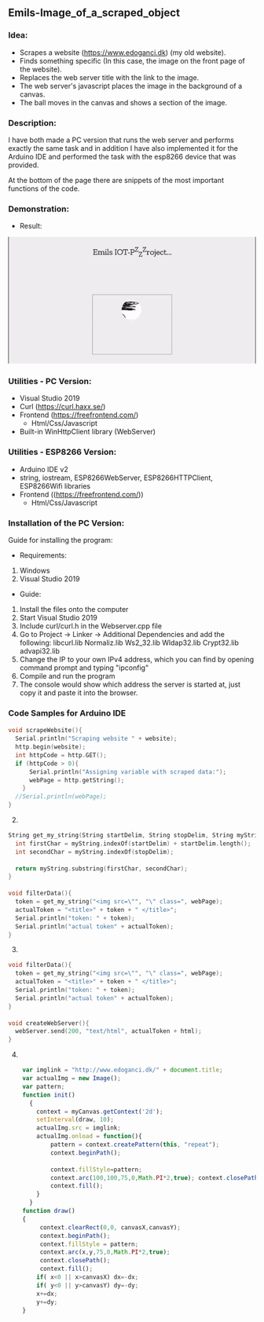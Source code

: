 ## Emils-Image_of_a_scraped_object

### Idea:

- Scrapes a website (https://www.edoganci.dk) (my old website).
- Finds something specific (In this case, the image on the front page of the website).
- Replaces the web server title with the link to the image.
- The web server's javascript places the image in the background of a canvas.
- The ball moves in the canvas and shows a section of the image.

### Description:
I have both made a PC version that runs the web server and performs exactly the same task and in addition I have also implemented it for the Arduino IDE and performed the task with the esp8266 device that was provided.

At the bottom of the page there are snippets of the most important functions of the code.

### Demonstration:
- Result:

![](https://github.com/digitalInteraktion2019/IOTresources/blob/master/Emils-ImageBalling/Ressourcer/Demo.gif)


### Utilities - PC Version:
- Visual Studio 2019
- Curl (https://curl.haxx.se/)
- Frontend (https://freefrontend.com/)
	- Html/Css/Javascript
- Built-in WinHttpClient library (WebServer)

### Utilities - ESP8266 Version:
- Arduino IDE v2
- string, iostream, ESP8266WebServer, ESP8266HTTPClient, ESP8266Wifi libraries
- Frontend ((https://freefrontend.com/))
	- Html/Css/Javascript

### Installation of the PC Version:
Guide for installing the program:
- Requirements:
1) Windows
2) Visual Studio 2019

- Guide: 
1) Install the files onto the computer
2) Start Visual Studio 2019
3) Include curl/curl.h in the Webserver.cpp file
4) Go to Project -> Linker -> Additional Dependencies and add the following:
libcurl.lib
Normaliz.lib
Ws2_32.lib
Wldap32.lib
Crypt32.lib
advapi32.lib
5) Change the IP to your own IPv4 address, which you can find by opening command prompt and typing "ipconfig"
6) Compile and run the program
7) The console would show which address the server is started at, just copy it and paste it into the browser.

### Code Samples for Arduino IDE

```c++
void scrapeWebsite(){
  Serial.println("Scraping website " + website);
  http.begin(website);
  int httpCode = http.GET();
  if (httpCode > 0){
      Serial.println("Assigning variable with scraped data:");
      webPage = http.getString();
    }
  //Serial.println(webPage);
}
```

2)
``` c++
String get_my_string(String startDelim, String stopDelim, String myString){
  int firstChar = myString.indexOf(startDelim) + startDelim.length();
  int secondChar = myString.indexOf(stopDelim);

  return myString.substring(firstChar, secondChar);
}

void filterData(){
  token = get_my_string("<img src=\"", "\" class=", webPage);
  actualToken = "<title>" + token + " </title>";
  Serial.println("token: " + token);
  Serial.println("actual token" + actualToken);
}
```
3)
``` c++
void filterData(){
  token = get_my_string("<img src=\"", "\" class=", webPage);
  actualToken = "<title>" + token + " </title>";
  Serial.println("token: " + token);
  Serial.println("actual token" + actualToken);
}

void createWebServer(){
  webServer.send(200, "text/html", actualToken + html);
}
```

4)
``` javascript
	var imglink = "http://www.edoganci.dk/" + document.title;
	var actualImg = new Image();
	var pattern;
	function init()
	  {
	    context = myCanvas.getContext('2d');
	    setInterval(draw, 10);
	    actualImg.src = imglink;
	    actualImg.onload = function(){
	    	pattern = context.createPattern(this, "repeat");
		    context.beginPath();
		    
		    context.fillStyle=pattern;
		    context.arc(100,100,75,0,Math.PI*2,true); context.closePath();
		    context.fill();
	    }
	  }
	function draw()
	{
		 context.clearRect(0,0, canvasX,canvasY);
		 context.beginPath();
		 context.fillStyle = pattern;
		 context.arc(x,y,75,0,Math.PI*2,true);
		 context.closePath();
		 context.fill();
		if( x<0 || x>canvasX) dx=-dx; 
		if( y<0 || y>canvasY) dy=-dy; 
		x+=dx; 
		y+=dy;
	}
```
